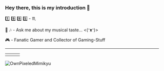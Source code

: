 ### Hey there, this is my introduction :blue_heart:

<!--
**Chaosfuchs/Chaosfuchs** is a ✨ _special_ ✨ repository because its `README.md` (this file) appears on your GitHub profile.

Here are some ideas to get you started:

- 🔭 I’m currently working on ...
- 🌱 I’m currently learning ...
- 👯 I’m looking to collaborate on ...
- 🤔 I’m looking for help with ...
- 💬 Ask me about ...
- 📫 How to reach me: ...
- 😄 Pronouns: ...
- ⚡ Fun fact: ...
-->


 
 :one: :nine: :nine: :five: - :scorpius:

:musical_score: :notes: - Ask me about my musical taste...  <(ᵔᴥᵔ)>

:video_game: - Fanatic Gamer and Collector of Gaming-Stuff

---

|   |   |   |
|---|---|---|
|   |   |   |



![OwnPixeledMimikyu](https://user-images.githubusercontent.com/102142386/160444750-cde9dfec-011c-4e0f-a088-4bc60e50e07e.png)

